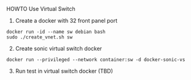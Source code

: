 HOWTO Use Virtual Switch


1. Create a docker with 32 front panel port

```
docker run -id --name sw debian bash
sudo ./create_vnet.sh sw
```

2. Create sonic virtual switch docker

```
docker run --privileged --network container:sw -d docker-sonic-vs
```

3. Run test in virtual switch docker (TBD)
